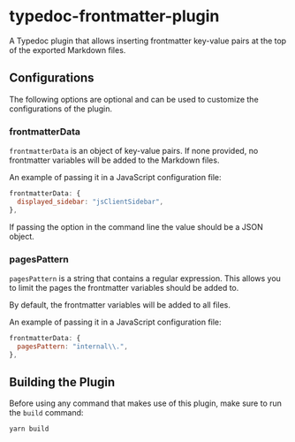 # typedoc-frontmatter-plugin

A Typedoc plugin that allows inserting frontmatter key-value pairs at the top of the exported Markdown files.

## Configurations

The following options are optional and can be used to customize the configurations of the plugin.

### frontmatterData

`frontmatterData` is an object of key-value pairs. If none provided, no frontmatter variables will be added to the Markdown files.

An example of passing it in a JavaScript configuration file:

```js
frontmatterData: {
  displayed_sidebar: "jsClientSidebar",
},
```

If passing the option in the command line the value should be a JSON object.

### pagesPattern

`pagesPattern` is a string that contains a regular expression. This allows you to limit the pages the frontmatter variables should be added to.

By default, the frontmatter variables will be added to all files.

An example of passing it in a JavaScript configuration file:

```js
frontmatterData: {
  pagesPattern: "internal\\.",
},
```

## Building the Plugin

Before using any command that makes use of this plugin, make sure to run the `build` command:

```bash
yarn build
```
